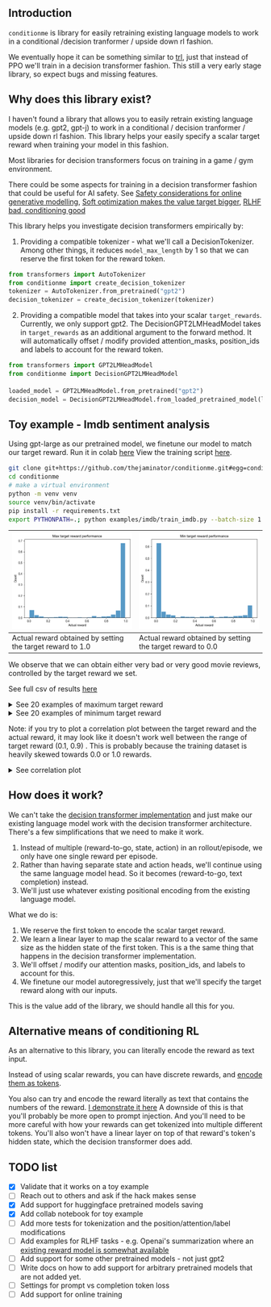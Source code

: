 ## Introduction
`conditionme` is library for easily retraining existing language models to work in a conditional /decision tranformer / upside down rl fashion.

We eventually hope it can be something similar to [trl](https://github.com/lvwerra/trl), just that instead of PPO we'll train in a decision transformer fashion.
This still a very early stage library, so expect bugs and missing features.

## Why does this library exist?
I haven't found a library that allows you to easily retrain existing language models (e.g. gpt2, gpt-j) to work in a  conditional / decision tranformer / upside down rl fashion.
This library helps your easily specify a scalar target reward when training your model in this fashion. 

Most libraries for decision transformers focus on training in a game / gym environment.

There could be some aspects for training in a decision transformer fashion that could be useful for AI safety. See [Safety considerations for online generative modelling](https://www.lesswrong.com/posts/BMfNu82iunjqKyQA9/safety-considerations-for-online-generative-modeling#Safety_advantages_of_generative_modeling), [Soft optimization makes the value target bigger](https://www.lesswrong.com/posts/9fL22eBJMtyCLvL7j/soft-optimization-makes-the-value-target-bigger#Fine_tuned_generative_models), [RLHF bad, conditioning good](https://www.lesswrong.com/posts/AXpXG9oTiucidnqPK/take-13-rlhf-bad-conditioning-good)


This library helps you investigate decision transformers empirically by:
1. Providing a compatible tokenizer - what we'll call a DecisionTokenizer. Among other things, it reduces `model_max_length` by 1 so that we can reserve the first token for the reward token.  
```python
from transformers import AutoTokenizer
from conditionme import create_decision_tokenizer
tokenizer = AutoTokenizer.from_pretrained("gpt2")
decision_tokenizer = create_decision_tokenizer(tokenizer)
```
2. Providing a compatible model that takes into your scalar `target_rewards`. Currently, we only support gpt2. The DecisionGPT2LMHeadModel takes in `target_rewards` as an additional argument to the forward method. It will automatically offset / modify provided attention_masks, position_ids and labels to account for the reward token. 

```python
from transformers import GPT2LMHeadModel
from conditionme import DecisionGPT2LMHeadModel

loaded_model = GPT2LMHeadModel.from_pretrained("gpt2")
decision_model = DecisionGPT2LMHeadModel.from_loaded_pretrained_model(loaded_model)
```

## Toy example - Imdb sentiment analysis
Using gpt-large as our pretrained model, we finetune our model to match our target reward.
Run it in colab [here](https://colab.research.google.com/drive/1qu1T8zFd3GouaSoG0ABe9kq87nGWCyWJ?usp=sharing)
View the training script [here](examples/imdb/train_imdb.py).

```bash
git clone git+https://github.com/thejaminator/conditionme.git#egg=conditionme
cd conditionme
# make a virtual environment
python -m venv venv
source venv/bin/activate
pip install -r requirements.txt
export PYTHONPATH=.; python examples/imdb/train_imdb.py --batch-size 1 --epochs 1 --model gpt2 --save-dir gpt2_conditional
```

| ![high_reward_dist.png](eval_results%2Flarge_results%2Fhigh_reward_dist.png) | ![low_reward_dist.png](eval_results%2Flarge_results%2Flow_reward_dist.png) |
|------------------------------------------------------------------------------|----------------------------------------------------------------------------|
| Actual reward obtained by setting the target reward to 1.0                    | Actual reward obtained by setting the target reward to 0.0                 |

We observe that we can obtain either very bad or very good movie reviews, controlled by the target reward we set.

See full csv of results [here](eval_results/large_results)

<details>
  <summary>See 20 examples of maximum target reward</summary>

| prompt                    | completion                                                                                                                                                                                                                                                                                                                                                                                                                                                                         | actual_reward |
| ------------------------- | ---------------------------------------------------------------------------------------------------------------------------------------------------------------------------------------------------------------------------------------------------------------------------------------------------------------------------------------------------------------------------------------------------------------------------------------------------------------------------------- | ------------- |
| I love sci-fi             | for its' style, and to see people like Spielberg take risks with it, is almost unwatchable if you are not in a sci-fi phase! Spielberg is always at his best in his films. He's great in the sci-fi movies that he does not direct, and this one may be my favorite. Most of the other films mentioned, with the exception of "Aliens", do not have a Spielberg look at them, they are either Hollywood, Hollywood films or just plain mediocre                                    | 0.63          |
| Worth the entertainment   | . I couldn't help falling in love with Ms. Price. She has beautiful facial, but no more of it, because her face shows too much. She is very strong - she is the reason to watch this movie! It is easy to understand her as a very young woman trying to come to the conclusion that she has to get control of her life (as she puts it). Her emotions at times are very hard to see (as she was not expecting this at all!). Her character did not                                | 0.94          |
| its a totally             | amazing movie and it does bring a depth of insight into one of the most popular cultures in the world.<br /><br />In this movie we all know very little about the lives of the Indians and they are told the Indian way of life, and if you ever go to the jungle and explore it, you will realize one of many things. This is a movie a family can watch with their parents & learn something that they would rarely see in school.<br /><br />When the movie                     | 0.99          |
| STAR RATING: \*\*\*\*\*   | A MUST SEE \*\*\*\*\*<br /><br />Some people may find this film (and I mean it is in my opinion) a bit unrealistic. And this is not the case. It focuses on a man named Richard who has never met his own wife (his last known living girlfriend after a divorce). He is actually going through a divorce from his fiancé, and is still paying alimony to his fiancé, and the marriage is just going down hill with his ex-girlfriend (she                                         | 0.94          |
| First off let             | me say I'm not some prude who hates every type of film. I love great movies. They are wonderful to see, make you laugh and feel for the characters and even admire. With great movies like this one you have to wonder - if this movie truly is such a bad movie. The problem is most movies that seem to be good are still great because they have great actors and story telling. The problem is that this movie doesn't have either of those types of actors and story telling. | 0.91          |
| I had high                | hopes when I rented this one and it didn't disappoint at all.<br /><br />It was extremely well casted and I found it a surprisingly good film. I would highly recommend it to anyone who likes action films. That said, it's an OK action film although, given the budget, it wasn't all that spectacular. It isn't bad, really good, but it wasn't great, I was satisfied and I don't think it deserved much more praise.<br /><br                                                | 0.98          |
| Isaac Florentine has      | always been a fan of both Giallo's and his own genre, so it was great to hear about this movie and to see him backlit with such a wonderful cast. Now that I'm aware of other people's opinions about the movie I cannot resist including this review. The movie is very much about a poor man's murder film.<br /><br />The first time I saw it was on FX last night and I'm now watching it again now. I just don't see that movie                                               | 0.92          |
| It actually pains         | to have so much to this, is that makes this, I cannot say this. The film makers to say I think I think the script. This is done. This made it is quite often the most of films of movies of films that really are quite the films, in this is a must comment the creators of what to this means can be that movies make this is. You. One point of movies. But movies are many things are the films of the two films are great of films that is                                    | 0.97          |
| Technically I'am a        | horror movie critic, but I feel that it would be more interesting to start critising other movies that I have seen. This makes me a kind of the same as a critic of "The Ring".<br /><br />This movie is nothing more than an endless collection, but that is the only way it tells it's story. In fact, that story can be summed up in something very clever, because this is one of the most brilliant movies that I have seen in quite some time.                               | 0.91          |
| Honestly awful film,      | " " "===I am a young woman.<br /><br />After years, an old lady meets her final victim in a mysterious room. I have never heard of films before using the technique. It is a strange feeling of being haunted... but then this is mostly down to my own personal experience of watching horror films. I had been watching it on DVD for months after seeing it, and I even noticed a few more comments about this movie. Perhaps some of you have seen some horror movies          | 0.01          |
| This flick is             | one of my all time favorites. At a time when there were simply more popular movies out there in America than anything else, this movie shows all of the potential of such a great movie. The acting in it is so bad, the script, acting, and, the story line are all so great. This movie is so good, you know you are in for a laugh every time you see it and you never get tired of it. I believe this guy is the best at what he does and                                      | 0.98          |
| Blind Date (Columbia      | ) is a well done horror movie.This film is about a woman (Michelle G. Johnson) who takes a date out in the city. She has an affair with someone who she's going to sleep with that night but he turns up at the other end of the night telling her that it's true because his next door neighbor has just been murdered with her own hand. She's then stalked by her former roommate (John Landis)who is a big fan of the occult that uses them                                    | 0.97          |
| I first watched           | the film with the intention of producing the film, but to my amazarlullullarrigans===Crowcrows are the only animals who are completely unlike our own species, for we don't have language, yet, in order to achieve this, we first go up into the sky to capture our prey. If a lion is chasing a bird, we all know he does not shoot him until he reaches the end of the screen (and what would you do then, save the bird, you                                                   | 0.69          |
| I saw the                 | movie at a theatre in California. It was awesome! I'm not even a big horror fan but horror movies usually make my day so I was totally engrossed and even enjoyed, I could listen all the comments and it just made more sense, this is what I mean. It was totally engrossing. This is a good movie for those that are into horror genre. Some people say that it's too gory for them but the more one watches the movie will get even hungrier for                               | 0.99          |
| A group of                | young boys and young girls are sent through the portal to the future to rescue 3 girls from a dimensional evil.<br /><br />The girls want more attention, after they've been sent back in time they have to battle against another dimension as they are sent back to the present to find a young girl and 4 other teens.<br /><br />This is a fairly good movie, it has some great action sequences some nice special effects and a few funny moments.<br /><br />Great           | 0.97          |
| Now, I LOVE               | the Bakersfield films, they are beautiful and entertaining as well. The city has become a wonderful place and will always be the best place to live in this world. This movie just blows away the pretensions of Bakersfield, they are so close to my life (and the beauty of the city) that I felt I had to pay it a lot of respect.<br /><br />What I love about this film is that you don't know what is going on and never know if                                             | 0.99          |
| This cheap, grainy-filmed | , low-budget sci-fi has only one redeeming feature: Its actors are, so far, remarkably untalented. Only the cast's most seasoned professional actor, William Powell, seems to have made any real effort at all to gain his chops and make this movie worth watching. In a way, though, it's kind of wonderful to see a guy who actually made a film on the cheap, where he can enjoy the process of film-making in all its guile and chaos.                                        | 0.06          |
| I just finished           | viewing "The Big Chill" for the eighth time since I first saw it, a week into the month! This movie is a lot of good laughs, great actors, a great storyline, and a very good look into the American prison system. It's also a little bit over done for the time period, and the music (or lack-thereof) is overdone. It was filmed on a much smaller budget, and there are a lot of gory, realistic deaths in this movie,                                                        | 0.98          |
| Ben, (Rupert Grint),      | an independent writer, arrives in Paris to finish his first book, A Love for the Dorm, and to give his friends advice. Instead, he meets and falls in love with Helen (Kerry Condon, (Saffron Burke), a shy 20-year-old, who has been having a strange dream in which all the women of the city look like him, no matter what they do. That night, Ben decides to make the dream come true himself...<br /><                                                                       | 0.88          |
| Every movie I             | know about a film and I have watched about 7 or less movies with the same name. One the one side of the film I like it is the movie the title of the film.<br /><br />It is a movie that everyone should see. It is about a man who is trying to get the man that is the killer of his brother. And the movie that is the name of the movie. So I recommend people to watch this film.<br /><br />I give it a                                                                      | 0.99          |
</details>

<details>
  <summary>See 20 examples of minimum target reward</summary>

| prompt                    | completion                                                                                                                                                                                                                                                                                                                                                                                                                                                                           | actual_reward |
| ------------------------- | ------------------------------------------------------------------------------------------------------------------------------------------------------------------------------------------------------------------------------------------------------------------------------------------------------------------------------------------------------------------------------------------------------------------------------------------------------------------------------------ | ------------- |
| I love sci-fi             | movies. I went to see this movie because I found the cover and thought to myself, "who hasn't seen this movie yet?" If the cover is any indication of the movie, it is one big disappointment. This sci-fi flick was slow and the acting was lame. There was nothing scary about it. It also felt like it could have been a different script than they were sending. The film starts off as a movie where the writer/director has written a really cool idea, then the               | 0             |
| Worth the entertainment   | value:<br /><br />The ending is somewhat predictable. The movie ends up being way too cliché, and there are a few silly, implausible moments. I also wish the writer would have been more realistic and intelligent. Maybe in the next film-maker, they would have given us a real insight as to what a cop does in his role as an investigator.<br /><br />The lead character, the FBI Agent, the good guy: well...well...I guess it                                                | 0.07          |
| its a totally             | overrated film! it seems it was a lot easier to find, but it really doesn't succeed at all! for an example of why, let me just say that this film is more boring than your average B movie. the story is, a bunch of rich kids get involved with a mysterious old guy, who gives them things (not that it's really important) and they soon end up having a nasty fight. that's just the one main character.<br /><br />but lets get                                                 | 0.01          |
| STAR RATING: \*\*\*\*\*   | out of \*\*\*\*\*\* (I saw this in the theater when it was released and I think it really got worse after the theater screening.)<br /><br />RULES: You have to know what a "faux-" erotic film really is. And in the original, one of the female stars was not quite "comming"... It seemed like the director/author had tried to make his heroine the ultimate "sex object".<br /><br />WHAT IT IS: A sex                                                                          | 0.05          |
| First off let             | me say that when I saw this movie I thought it was crap and it's definitely no worse then either it's trailer or any other. But on the other hand when I saw this movie and it started to get good with it's bad acting and the plot which was a bit weird and unoriginal and I almost cried but then it all started to get good. And some of the acting in some movies is good but none of the acting in this movie was that good and if not then at least                          | 0.11          |
| I had high                | hopes for this movie since the reviews had me ready to get my money's worth. After being disappointed in the movie I wasn't expecting the review, I watched the video tape and now what do I think. You would think that since the title was so good that I would want to see it. What bothered me was the whole acting. It is not believable and the story is nothing new...like every movie that it is supposed to be very unrealistic. This movie was really hard to watch as the | 0.01          |
| Isaac Florentine has      | created a very interesting character in this strange film. He's so different he's not interesting at all. I think this guy is the most fascinating and unique character in the entire movie.<br /><br />His life seems almost surreal. He works for a small restaurant, meets strange people. He plays the piano. And he's in love with a girl. So there you go. No dialogue, all a bizarre and surreal existence.<br /><br />One last note, the director of                         | 0.59          |
| It actually pains         | me to say this, but as a film it was a horrible experience.<br /><br />From the time when they pulled away from the house and decided to pull over I got the impression that the lead role was the most serious actor in the film and was getting up to make some snappy lines to the lead guy with a couple of "I'm still going to be in the car".<br /><br />I don't know that the writing was bad or poorly worded,                                                               | 0             |
| Technically I'am a        | great fan of Asian cinema, and I have seen some rather brilliant things in the last few years. There are however, movies that are both good and very bad.<br /><br />One example is 'Mulan', in my opinion in my very opinion the world's greatest film. The film, by the way, is not as good as other Asian films such as 'A Man Called Thief', 'The Red Snipers', 'Man From Snowy River', and 'Trouble                                                                             | 0.07          |
| Honestly awful film,      | I don't think it's a good film at all if not. The acting was very poor too. What is the purpose of the story? The whole movie was confusing and silly. I got scared of it as soon as it came in the movie. Is it a horror movie like "Scary Movie", or is it a thriller like "Night of the Living Dead"? Probably a mixture but all it has is some horror elements and most of all a stupid movie.<br /><br />In                                                                     | 0             |
| This flick is             | one of the most dull, slow and dull films I ever watched. The plot is silly & weak, the acting is terrible, bad special effects. The fact that you can even enjoy a movie as dull as this makes it even more dull, as it is so slow and boring. The only good thing about this movie is the soundtrack of some of the songs that are played in musical films such as "Stay With Me Until The Day Is Done", and "Shrek". The only thing that is                                       | 0             |
| Blind Date (Columbia      | ) is a horror film that was released a good month after the much better 'Gremlins'. It stars the talented cast of Julia Stiles, David Duchovny, Amanda Bynes, Marilu Henner, and John Carrott which is a shame because the screenplay is pretty good. However there are a few silly things in the script that make it hard to watch (I'm saying that as an obsessive B-film fan). The plot centers around a man who is being                                                         | 0.19          |
| I first watched           | this film about 30 years ago. I wasn't even a huge fan of the original cartoon series and was expecting no more than a silly animated film with a twist to the story (which was why it first aired). However, upon seeing it, I found myself laughing, I cried and so in spirit that I have no desire to re-watch this film. <br /><br />Firstly, why? because it stars a woman dressed up as her own alter ego in the story - it was                                                | 0.67          |
| I saw the                 | film at the Venice Film Festival and was not impressed. It is obviously based on a work of Russian novelist Lev Solodovsky. If that is the inspiration you are looking for, the movie is not up to the task. Solodovsky did not manage to complete the novel in all its entirety, so his work does not lend itself this way. This is a disappointment. Solodovsky's novel includes no sex: neither erotic, nor asexual nor lesbian; one need not enjoy the novel's                   | 0.01          |
| A group of                | friends and neighbors are terrorized in an abandoned amusement park by the psychotic Robert "the King Kid" Pyle. He uses a shotgun to shoot down the helpless victims. The police aren't called off till he has been apprehended and they call in an unlikely lead actress as "the Lady of Justice," who has escaped the clutches of an evil sheriff and set out to take revenge on Pyle and his band of murderous bullies.<br /><br />The "Lady of Justice" plot idea seems         | 0.05          |
| Now, I LOVE               | that movie and I love that movie, but why bother watching this film which is actually one of the worst movies I have ever seen? This is one of the first films that I have ever laughed at seriously, and I'm only 21. I love all the kids from my youth who have since gone on to so-called fame (Burt Reynolds, Ben Stiller, Jason Evers), and I love that they are now trying to market themselves (Burt Riedels, Ben Stiller                                                     | 0.33          |
| This cheap, grainy-filmed | movie was made on film stock that I suppose was more plastic than real. It's not even nearly as scary as those cheap monster movies that make huge use of CGI - those that make use of special effects and a plot that can't have been written by an eleven-year-old. I have seen worse monster movies, and I've seen some far worse action pictures, but the makers of this one can't even produce a good action movie. The makers of the "Ride with the Deadly                     | 0             |
| I just finished           | watching the new remake of "Muppet Babies"--I can't believe that a movie, with so many potential stars, is trashed by such a film snobbishly dubbed. I saw the original movies before it was dubbed--it had the charm and power of the original. Granted, the movie was made in 1946 when they had their "Muppets" for the first time, but this movie was just so badly translated that the whole film loses its purpose without the benefit of                                      | 0             |
| Ben, (Rupert Grint),      | a college student whose life is not quite what it seems, goes out with his friends to New York City to get laid for himself so he can pursue his dreams of becoming a super hero in the future. Upon arriving, he gets an idea to start his own superhero costume.<br /><br />In the beginning the film is not very good. There are a few cheap shots of people in the streets and a couple of clips where the hero is in action. I have not seen this movie for                     | 0.02          |
| Every movie I             | have ever seen has disappointed me with this being what makes the movie,but with an excellent cast like Chris Smith(who also directed),and a decent script(this movie had a good story line and I believe the best and most funny part is when Chris finds himself in LA telling tales of his time in L.A.), this movie might not be the greatest movie I have seen but it is the best. If you can see the past of the movie,it is an action/comedy.                                 | 0.99          |

</details>

Note: if you try to plot a correlation plot between the target reward and the actual reward, it may look like it doesn't work well between the range of target reward (0.1, 0.9) . This is probably because the training dataset is heavily skewed towards 0.0 or 1.0 rewards.
<details>
  <summary>See correlation plot</summary>

![correlation.png](eval_results%2Flarge_results%2Fcorrelation.png)
</details>



## How does it work?
We can't take the [decision transformer implementation](https://huggingface.co/blog/decision-transformers) and just make our existing language model work with the decision transformer architecture. 
There's a few simplifications that we need to make it work.
1. Instead of multiple (reward-to-go, state, action) in an rollout/episode, we only have one single reward per episode. 
2. Rather than having separate state and action heads, we'll continue using the same language model head. 
So it becomes (reward-to-go, text completion) instead.
3. We'll just use whatever existing positional encoding from the existing language model.

What we do is:
1. We reserve the first token to encode the scalar target reward.
2. We learn a linear layer to map the scalar reward to a vector of the same size as the hidden state of the first token. This is a the same thing that happens in the decision transformer implementation.
3. We'll offset / modify our attention masks, position_ids, and labels to account for this.
3. We finetune our model autoregressively, just that we'll specify the target reward along with our inputs.

This is the value add of the library, we should handle all this for you.

## Alternative means of conditioning RL
As an alternative to this library, you can literally encode the reward as text input.

Instead of using scalar rewards, you can have discrete rewards, and [encode them as tokens](https://arxiv.org/abs/2302.08582).

You also can try and encode the reward literally as text that contains the numbers of the reward.
[I demonstrate it here](https://github.com/thejaminator/prompt_reward_rl/blob/main/documentation/main_page.md#ability-to-match-a-single-reward)
A downside of this is that you'll probably be more open to prompt injection.  And you'll need to be more careful with how your rewards can get tokenized into multiple different tokens.
You'll also won't have a linear layer on top of that reward's token's hidden state, which the decision transformer does add.


## TODO list
- [x] Validate that it works on a toy example
- [ ] Reach out to others and ask if the hack makes sense
- [x] Add support for huggingface pretrained models saving
- [x] Add collab notebook for toy example
- [ ] Add more tests for tokenization and the position/attention/label modifications
- [ ] Add examples for RLHF tasks - e.g. Openai's summarization where an [existing reward model is somewhat available](https://huggingface.co/OpenAssistant)
- [ ] Add support for some other pretrained models - not just gpt2
- [ ] Write docs on how to add support for arbitrary pretrained models that are not added yet.
- [ ] Settings for prompt vs completion token loss
- [ ] Add support for online training
